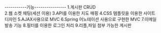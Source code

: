 -----------기능----------------
1.게시판 CRUD <BR> 
2.웹 소켓 채팅(세션 이용)
3.API를 이용한 지도 매핑
4.CSS 템플릿을 이용한 사이트 디자인
5.AJAX사용으로 MVC
6.Spring 어노테이션 사용으로 구현한 MVC
7.이메일 발송 기능
8.필터를 이용한 로그인 처리
9.리플,파일 첨부 가능한 게시판


